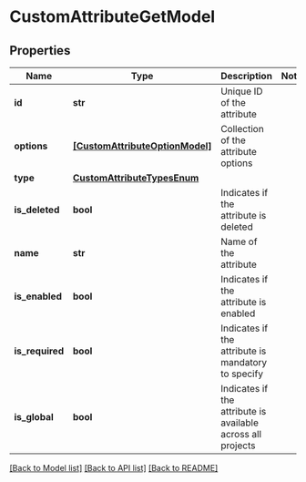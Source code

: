 # CustomAttributeGetModel


## Properties
Name | Type | Description | Notes
------------ | ------------- | ------------- | -------------
**id** | **str** | Unique ID of the attribute | 
**options** | [**[CustomAttributeOptionModel]**](CustomAttributeOptionModel.md) | Collection of the attribute options | 
**type** | [**CustomAttributeTypesEnum**](CustomAttributeTypesEnum.md) |  | 
**is_deleted** | **bool** | Indicates if the attribute is deleted | 
**name** | **str** | Name of the attribute | 
**is_enabled** | **bool** | Indicates if the attribute is enabled | 
**is_required** | **bool** | Indicates if the attribute is mandatory to specify | 
**is_global** | **bool** | Indicates if the attribute is available across all projects | 

[[Back to Model list]](../README.md#documentation-for-models) [[Back to API list]](../README.md#documentation-for-api-endpoints) [[Back to README]](../README.md)


